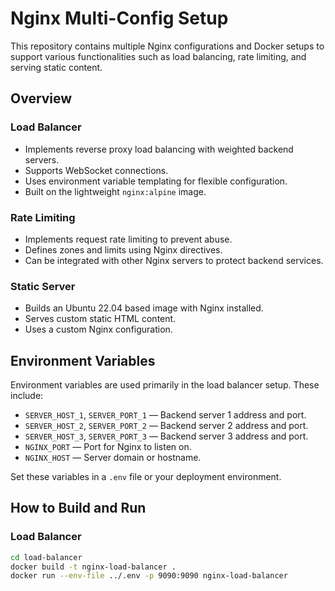# Nginx Multi-Config Setup

This repository contains multiple Nginx configurations and Docker setups to support various functionalities such as load balancing, rate limiting, and serving static content.


## Overview

### Load Balancer

- Implements reverse proxy load balancing with weighted backend servers.
- Supports WebSocket connections.
- Uses environment variable templating for flexible configuration.
- Built on the lightweight `nginx:alpine` image.

### Rate Limiting

- Implements request rate limiting to prevent abuse.
- Defines zones and limits using Nginx directives.
- Can be integrated with other Nginx servers to protect backend services.

### Static Server

- Builds an Ubuntu 22.04 based image with Nginx installed.
- Serves custom static HTML content.
- Uses a custom Nginx configuration.

## Environment Variables

Environment variables are used primarily in the load balancer setup. These include:

- `SERVER_HOST_1`, `SERVER_PORT_1` — Backend server 1 address and port.
- `SERVER_HOST_2`, `SERVER_PORT_2` — Backend server 2 address and port.
- `SERVER_HOST_3`, `SERVER_PORT_3` — Backend server 3 address and port.
- `NGINX_PORT` — Port for Nginx to listen on.
- `NGINX_HOST` — Server domain or hostname.

Set these variables in a `.env` file or your deployment environment.

## How to Build and Run

### Load Balancer

```bash
cd load-balancer
docker build -t nginx-load-balancer .
docker run --env-file ../.env -p 9090:9090 nginx-load-balancer

